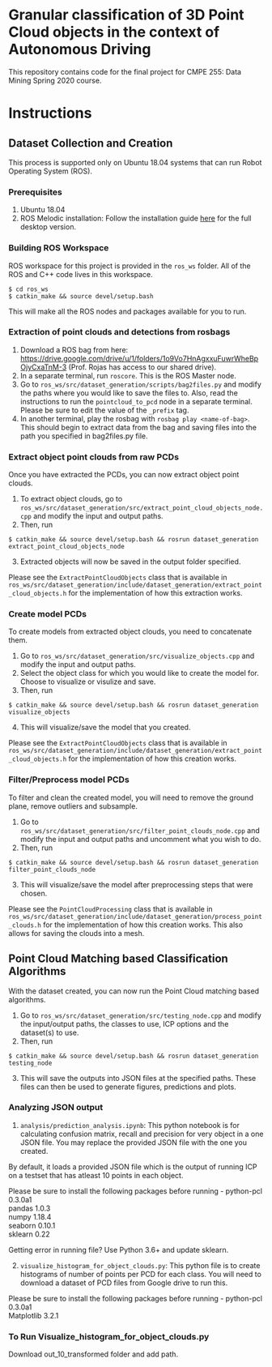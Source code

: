 # Granular classification of 3D Point Cloud objects in the context of Autonomous Driving
This repository contains code for the final project for CMPE 255: Data Mining Spring 2020 course.

# Instructions
## Dataset Collection and Creation
This process is supported only on Ubuntu 18.04 systems that can run Robot Operating System (ROS). 
### Prerequisites
1. Ubuntu 18.04
2. ROS Melodic installation: Follow the installation guide [here](http://wiki.ros.org/ROS/Installation) for the full desktop version.

### Building ROS Workspace
ROS workspace for this project is provided in the `ros_ws` folder. All of the ROS and C++ code lives in this workspace.
```
$ cd ros_ws
$ catkin_make && source devel/setup.bash
```
This will make all the ROS nodes and packages available for you to run.

### Extraction of point clouds and detections from rosbags
1. Download a ROS bag from here: https://drive.google.com/drive/u/1/folders/1o9Vo7HnAgxxuFuwrWheBpOjyCxaTnM-3 (Prof. Rojas has access to our shared drive).
2. In a separate terminal, run `roscore`. This is the ROS Master node.
3. Go to `ros_ws/src/dataset_generation/scripts/bag2files.py` and modify the paths where you would like to save the files to. Also, read the instructions to run the `pointcloud_to_pcd` node in a separate terminal. Please be sure to edit the value of the `_prefix` tag.
4. In another terminal, play the rosbag with `rosbag play <name-of-bag>`. This should begin to extract data from the bag and saving files into the path you specified in bag2files.py file.

### Extract object point clouds from raw PCDs
Once you have extracted the PCDs, you can now extract object point clouds.
1. To extract object clouds, go to `ros_ws/src/dataset_generation/src/extract_point_cloud_objects_node.cpp` and modify the input and output paths. 
2. Then, run 
```
$ catkin_make && source devel/setup.bash && rosrun dataset_generation extract_point_cloud_objects_node
```
3. Extracted objects will now be saved in the output folder specified.

Please see the `ExtractPointCloudObjects` class that is available in `ros_ws/src/dataset_generation/include/dataset_generation/extract_point_cloud_objects.h` for the implementation of how this extraction works.

### Create model PCDs
To create models from extracted object clouds, you need to concatenate them.
1. Go to `ros_ws/src/dataset_generation/src/visualize_objects.cpp` and modify the input and output paths.
2. Select the object class for which you would like to create the model for. Choose to visualize or visulize and save.
3. Then, run
```
$ catkin_make && source devel/setup.bash && rosrun dataset_generation visualize_objects
```
4. This will visualize/save the model that you created.

Please see the `ExtractPointCloudObjects` class that is available in `ros_ws/src/dataset_generation/include/dataset_generation/extract_point_cloud_objects.h` for the implementation of how this creation works.

### Filter/Preprocess model PCDs
To filter and clean the created model, you will need to remove the ground plane, remove outliers and subsample.
1. Go to `ros_ws/src/dataset_generation/src/filter_point_clouds_node.cpp` and modify the input and output paths and uncomment what you wish to do.
2. Then, run
```
$ catkin_make && source devel/setup.bash && rosrun dataset_generation filter_point_clouds_node
```
3. This will visualize/save the model after preprocessing steps that were chosen.

Please see the `PointCloudProcessing` class that is available in `ros_ws/src/dataset_generation/include/dataset_generation/process_point_clouds.h` for the implementation of how this creation works. This also allows for saving the clouds into a mesh.

## Point Cloud Matching based Classification Algorithms
With the dataset created, you can now run the Point Cloud matching based algorithms.
1. Go to `ros_ws/src/dataset_generation/src/testing_node.cpp` and modify the input/output paths, the classes to use, ICP options and the dataset(s) to use.
2. Then, run
```
$ catkin_make && source devel/setup.bash && rosrun dataset_generation testing_node
```
3. This will save the outputs into JSON files at the specified paths. These files can then be used to generate figures, predictions and plots.

### Analyzing JSON output
1. `analysis/prediction_analysis.ipynb`: This python notebook is for calculating confusion matrix, recall and precision for very object in a one JSON file. You may replace the provided JSON file with the one you created.
  
By default, it loads a provided JSON file which is the output of running ICP on a testset that has atleast 10 points in each object. 

Please be sure to install the following packages before running -
python-pcl 0.3.0a1  
pandas 1.0.3    
numpy 1.18.4  
seaborn 0.10.1  
sklearn 0.22

Getting error in running file? Use Python 3.6+ and update sklearn. 

2. `visualize_histogram_for_object_clouds.py`: This python file is to create histograms of number of points per PCD for each class. You will need to download a dataset of PCD files from Google drive to run this.

Please be sure to install the following packages before running -
python-pcl 0.3.0a1  
Matplotlib 3.2.1

### To Run Visualize_histogram_for_object_clouds.py
Download out_10_transformed folder and add path.
